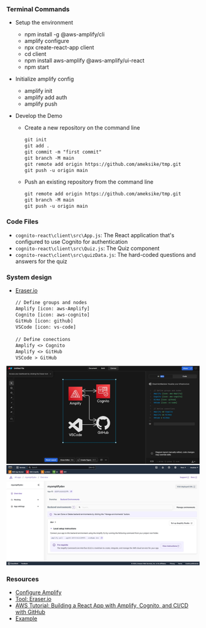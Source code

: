 

### Terminal Commands

- Setup the environment
    - npm install -g @aws-amplify/cli
    - amplify configure
    - npx create-react-app client
    - cd client
    - npm install aws-amplify @aws-amplify/ui-react
    - npm start

- Initialize amplify config 
    - amplify init
    - amplify add auth
    - amplify push

- Develop the Demo

    - Create a new repository on the command line
        ```
        git init
        git add .
        git commit -m "first commit"
        git branch -M main
        git remote add origin https://github.com/ameksike/tmp.git
        git push -u origin main
        ```
    - Push an existing repository from the command line
        ```
        git remote add origin https://github.com/ameksike/tmp.git
        git branch -M main
        git push -u origin main
        ```

### Code Files
- ```cognito-react\client\src\App.js```: The React application that's configured to use Cognito for authentication
- ```cognito-react\client\src\Quiz.js```: The Quiz component
- ```cognito-react\client\src\quizData.js```: The hard-coded questions and answers for the quiz

### System design
- [Eraser.io](https://app.eraser.io/workspace/E66Ksub1BkDxYb7mGIHT)

    ```
    // Define groups and nodes
    Amplify [icon: aws-Amplify]
    Cognito [icon: aws-cognito]
    GitHub [icon: github]
    VSCode [icon: vs-code]

    // Define conections 
    Amplify <> Cognito
    Amplify <> GitHub
    VSCode > GitHub
    ```

![eraser](../rsc/eraser.io.jpg)
![amplify.app](../rsc/aws.amplify.app.jpg)

### Resources
- [Configure Amplify](https://docs.amplify.aws/gen1/javascript/tools/cli/start/set-up-cli/#configure-the-amplify-cli)
- [Tool: Eraser.io](https://app.eraser.io/workspace/E66Ksub1BkDxYb7mGIHT)
- [AWS Tutorial: Building a React App with Amplify, Cognito, and CI/CD with GitHub](https://www.youtube.com/watch?v=ma1FA2be8Ac)
- [Example](https://github.com/tinytechnicaltutorials/amplify-cognito-quiz)